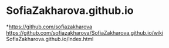 # SofiaZakharova.github.io
*https://github.com/sofiazakharova <br>
https://github.com/sofiazakharova/SofiaZakharova.github.io/wiki<br>
SofiaZakharova.github.io/index.html
